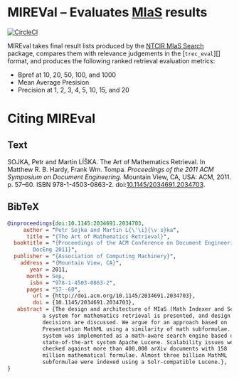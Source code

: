 MIREVal – Evaluates [MIaS][] results
====================================
[![CircleCI](https://circleci.com/gh/MIR-MU/MIREval/tree/master.svg?style=shield)][ci]

 [ci]: https://circleci.com/gh/MIR-MU/MIREval/tree/master (CircleCI)

MIREval takes final result lists produced by the [NTCIR MIaS
Search][ntcir-mias-search] package, compares them with relevance judgements in
the [`trec_eval`][] format, and produces the following ranked retrieval
evaluation metrics:

- Bpref at 10, 20, 50, 100, and 1000
- Mean Average Presision
- Precision at 1, 2, 3, 4, 5, 10, 15, and 20

 [mias]: https://github.com/MIR-MU/MIaS
 [ntcir-mias-search]: https://github.com/MIR-MU/ntcir-mias-search
 [trec_eval]: https://github.com/usnistgov/trec_eval

Citing MIREval
==============
Text
----
SOJKA, Petr and Martin LÍŠKA. The Art of Mathematics Retrieval. In Matthew R.
B. Hardy, Frank Wm. Tompa. *Proceedings of the 2011 ACM Symposium on Document
Engineering.* Mountain View, CA, USA: ACM, 2011. p. 57–60. ISBN
978-1-4503-0863-2. doi:[10.1145/2034691.2034703][doi].

 [doi]: http://doi.org/10.1145/2034691.2034703

BibTeX
------
``` bib
@inproceedings{doi:10.1145:2034691.2034703,
     author = "Petr Sojka and Martin L{\'\i}{\v s}ka",
      title = "{The Art of Mathematics Retrieval}",
  booktitle = "{Proceedings of the ACM Conference on Document Engineering,
  		DocEng 2011}",
  publisher = "{Association of Computing Machinery}",
    address = "{Mountain View, CA}",
       year = 2011,
      month = Sep,
       isbn = "978-1-4503-0863-2",
      pages = "57--60",
        url = {http://doi.acm.org/10.1145/2034691.2034703},
        doi = {10.1145/2034691.2034703},
   abstract = {The design and architecture of MIaS (Math Indexer and Searcher), 
	       a system for mathematics retrieval is presented, and design 
	       decisions are discussed. We argue for an approach based on 
	       Presentation MathML using a similarity of math subformulae. The 
	       system was implemented as a math-aware search engine based on the 
	       state-of-the-art system Apache Lucene. Scalability issues were 
	       checked against more than 400,000 arXiv documents with 158 
	       million mathematical formulae. Almost three billion MathML 
	       subformulae were indexed using a Solr-compatible Lucene.},
}
```
